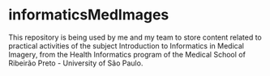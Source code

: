 # informaticsMedImages
This repository is being used by me and my team to store content related to practical activities of the subject Introduction to Informatics in Medical Imagery, from the Health Informatics program of the Medical School of Ribeirão Preto - University of São Paulo.

